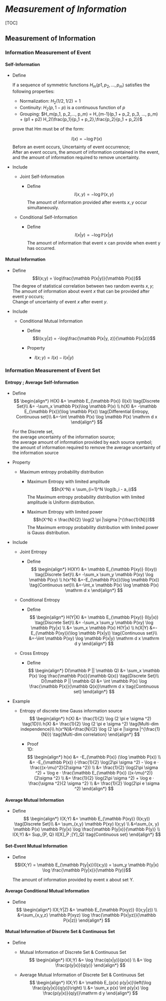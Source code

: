 # $Measurement\ of\ Information$

[TOC]

## Measurement of Information

### Information Measurement of Event

#### Self-Information

- Define  
  
  If a sequence of symmetric functions $H_m(p1, p_2,..., p_m)$ satisfies the following properties:
  
  - Normalization: $H_2(1/2, 1/2) = 1$
  - Continuity: $H_2(p, 1 - p)$ is a continuous function of $p$
  - Grouping: $H_m(p_1, p_2,..., p_m) = H_{m-1}(p_1 + p_2, p_3, ..., p_m) + (p1 + p2) H_2(\frac{p_1}{p_1 + p_2},\frac{p_2}{p_1 + p_2})$ 
  
  prove that Hm must be of the form:
  
  $$I(x) = -\log \mathbb P(x)$$
  Before an event occurs, Uncertainty of event occurrence;   
  After an event occurs, the amount of information contained in the event, and the amount of information required to remove uncertainty.
  
- Include

  * Joint Self-Information
    - Define  
      $$I(x, y) = -\log \mathbb P(x, y)$$
      The amount of information provided after events $x, y$ occur simultaneously.

  * Conditional Self-Information
    - Define  
      $$I(x|y) = -\log \mathbb P(x|y)$$
      The amount of information that event x can provide when event y has occurred.

#### Mutual Information

- Define  
  $$I(x;y) = \log\frac{\mathbb P(x|y)}{\mathbb P(x)}$$
  The degree of statistical correlation between two random events $x, y$;   
  The amount of information about event $x$ that can be provided after event $y$ occurs;  
  Change of uncertainty of event $x$ after event $y$.

- Include

  * Conditional Mutual Information
    - Define  
      $$I(x;y|z) = -\log\frac{\mathbb P(x|y, z)}{\mathbb P(x|z)}$$

    - Property
      - $I(x;y) = I(x) - I(x|y)$  

### Information Measurement of Event Set 

#### Entropy ; Average Self-Information

- Define  
  $$
  \begin{align*}
    H(X) &= \mathbb E_{\mathbb P(x)} (I(x))  \tag{Discrete Set}\\
      &= -\sum_x \mathbb P(x)\log \mathbb P(x)  \\
    h(X) &= -\mathbb E_{\mathbb P(x)}(\log \mathbb P(x)) \tag{Differential Entropy, Continuous set}\\
      &=-\int \mathbb P(x) \log \mathbb P(x) \mathrm d x
  \end{align*}
  $$

  For the Discrete set,  
  the average uncertainty of the information source;  
  the average amount of information provided by each source symbol;  
  the amount of information required to remove the average uncertainty of the information source  

- Property
  - Maximum entropy probability distribution
    - Maximum Entropy with limited amplitude
      $$h(X^N) ≤ \sum_{i=1}^N \log(b_i - a_i)$$
      The Maximum entropy probability distribution with limited amplitude is Uniform distribution.

    - Maximum Entropy with limited power
      $$h(X^N) ≤ \frac{N}{2} \log(2 \pi |\sigma |^{\frac{1}{N}})$$
      The Maximum entropy probability distribution with limited power is Gauss distribution. 

- Include
  * Joint Entropy 
    - Define  
      $$
      \begin{align*}
        H(XY) &= \mathbb E_{\mathbb P(xy)} (I(xy))   \tag{Discrete Set}\\
          &= -\sum_x \sum_y \mathbb P(xy) \log \mathbb P(xy)  \\
        h(x^N) &=-E_{\mathbb P(x)}(\log \mathbb P(x))   \tag{Continuous set}\\
          &=-\int_x \mathbb P(x) \log \mathbb P(x) \mathrm d x
      \end{align*}
      $$

  * Conditional Entropy 
    - Define  
      $$
      \begin{align*}
        H(Y|X) &= \mathbb E_{\mathbb P(xy)} (I(y|x))   \tag{Discrete Set}\\
          &= -\sum_x \sum_y \mathbb P(xy) \log \mathbb P(y|x)  \\
          &= \sum_x \mathbb P(x) H(Y|x)  \\
        h(X|Y) &=-E_{\mathbb P(xy)}(\log \mathbb P(x|y))  \tag{Continuous set}\\
          &=-\iint \mathbb P(xy) \log \mathbb P(x|y) \mathrm d x \mathrm d y
      \end{align*}
      $$

  * Cross Entropy
    - Define  
      $$
      \begin{align*}
        D(\mathbb P || \mathbb Q) &= \sum_x \mathbb P(x) \log \frac{\mathbb P(x)}{\mathbb Q(x)}  \tag{Discrete Set}\\
        D(\mathbb P || \mathbb Q) &= \int \mathbb P(x) \log \frac{\mathbb P(x)}{\mathbb Q(x)}\mathrm d x  \tag{Continuous set}
      \end{align*}
      $$

- Example 
  - Entropy of discrete time Gauss information source
      $$
      \begin{align*}
        h(X) &= \frac{1}{2} \log (2 \pi e \sigma ^2)  \tag{1D}\\
        h(X) &= \frac{1}{2} \log (2 \pi e \sigma ^2)  \tag{Multi-dim independence}\\
        h(x^N)&=\frac{N}{2} \log (2 \pi e |\sigma |^{\frac{1}{N}})  \tag{Multi-dim correlation}
      \end{align*}
      $$
    
    - Proof  
      1D:  
      $$
      \begin{align*}
        h(x) &= -E_{\mathbb P(x)} (\log \mathbb P(x))  \\
          &= -E_{\mathbb P(x)} (-\frac{1}{2} \log(2\pi \sigma ^2) - \log e · \frac{(x-\mu)^2}{2\sigma ^2})  \\
          &= \frac{1}{2} \log(2\pi \sigma ^2) + \log e · \frac{\mathbb E_{\mathbb P(x)} ((x-\mu)^2)}{2\sigma ^2}  \\
          &= \frac{1}{2} \log(2\pi \sigma ^2) + \log e · \frac{\sigma ^2}{2 \sigma ^2}  \\
          &= \frac{1}{2} \log(2\pi e \sigma ^2)
      \end{align*}
      $$

#### Average Mutual Information

- Define  
  $$
  \begin{align*}
    I(X;Y) &= \mathbb E_{\mathbb P(xy)} (I(x;y))   \tag{Discrete Set}\\
      &= \sum_{x,y} \mathbb P(xy) I(x;y)  \\
      &=\sum_{x, y} \mathbb P(x) \mathbb P(y|x) \log \frac{\mathbb P(y|x)}{\mathbb P(y)}  \\
    I(X;Y) &= Sup_{P, Q} I([X]_P ;[Y]_Q)  \tag{Continuous set}
  \end{align*}
  $$

#### Set-Event Mutual Information

- Define  
  $$I(X;Y) = \mathbb E_{\mathbb P(y|x)}(I(x;y)) = \sum_y \mathbb P(y|x) \log \frac{\mathbb P(y|x)}{\mathbb P(y)}$$

  The amount of information provided by event x about set Y.

#### Average Conditional Mutual Information

- Define  
  $$
  \begin{align*}
    I(X;Y|Z) &= \mathbb E_{\mathbb P(xyz)} (I(x;y|z))  \\
      &=\sum_{x,y,z} \mathbb P(xyz) \log \frac{\mathbb P(x|yz)}{\mathbb P(x|z)}
  \end{align*}
  $$

#### Mutual Information of Discrete Set & Continuous Set 

- Define 
  - Mutual Information of Discrete Set & Continuous Set 
    $$
    \begin{align*}
      I(X;Y) &= \log \frac{q(x|y)}{p(x)}  \\
        &= \log \frac{p(y|x)}{q(y)}
    \end{align*}
    $$

  - Average Mutual Information of Discrete Set & Continuous Set 
    $$
    \begin{align*}
      I(X;Y) &= \mathbb E_{p(x) p(y|x)}\left(\log \frac{p(y|x)}{q(y)}\right)  \\
        &= \sum_x p(x) \int p(y|x) \log \frac{p(y|x)}{q(y)}\mathrm d y
    \end{align*}
    $$

